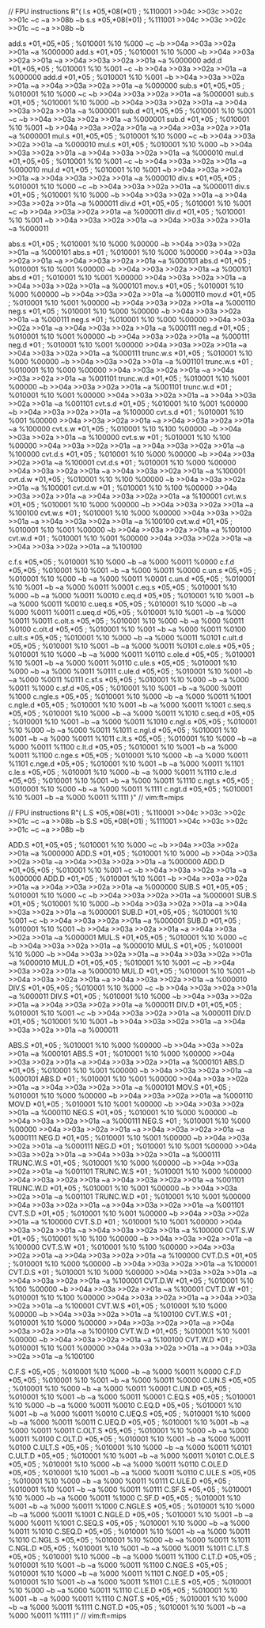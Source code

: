 
// FPU instructions
R"(
l.s *05,*08(*01) ; %110001 >>04c >>03c >>02c >>01c ~c ~a >>08b ~b
s.s *05,*08(*01) ; %111001 >>04c >>03c >>02c >>01c ~c ~a >>08b ~b

add.s *01,*05,*05 ; %010001 %10 %000 ~c ~b >>04a >>03a >>02a >>01a ~a %000000
add.s *01,*05     ; %010001 %10 %000 ~b >>04a >>03a >>02a >>01a ~a >>04a >>03a >>02a >>01a ~a %000000
add.d *01,*05,*05 ; %010001 %10 %001 ~c ~b >>04a >>03a >>02a >>01a ~a %000000
add.d *01,*05     ; %010001 %10 %001 ~b >>04a >>03a >>02a >>01a ~a >>04a >>03a >>02a >>01a ~a %000000
sub.s *01,*05,*05 ; %010001 %10 %000 ~c ~b >>04a >>03a >>02a >>01a ~a %000001
sub.s *01,*05     ; %010001 %10 %000 ~b >>04a >>03a >>02a >>01a ~a >>04a >>03a >>02a >>01a ~a %000001
sub.d *01,*05,*05 ; %010001 %10 %001 ~c ~b >>04a >>03a >>02a >>01a ~a %000001
sub.d *01,*05     ; %010001 %10 %001 ~b >>04a >>03a >>02a >>01a ~a >>04a >>03a >>02a >>01a ~a %000001
mul.s *01,*05,*05 ; %010001 %10 %000 ~c ~b >>04a >>03a >>02a >>01a ~a %000010
mul.s *01,*05     ; %010001 %10 %000 ~b >>04a >>03a >>02a >>01a ~a >>04a >>03a >>02a >>01a ~a %000010
mul.d *01,*05,*05 ; %010001 %10 %001 ~c ~b >>04a >>03a >>02a >>01a ~a %000010
mul.d *01,*05     ; %010001 %10 %001 ~b >>04a >>03a >>02a >>01a ~a >>04a >>03a >>02a >>01a ~a %000010
div.s *01,*05,*05 ; %010001 %10 %000 ~c ~b >>04a >>03a >>02a >>01a ~a %000011
div.s *01,*05     ; %010001 %10 %000 ~b >>04a >>03a >>02a >>01a ~a >>04a >>03a >>02a >>01a ~a %000011
div.d *01,*05,*05 ; %010001 %10 %001 ~c ~b >>04a >>03a >>02a >>01a ~a %000011
div.d *01,*05     ; %010001 %10 %001 ~b >>04a >>03a >>02a >>01a ~a >>04a >>03a >>02a >>01a ~a %000011

abs.s *01,*05     ; %010001 %10 %000 %00000 ~b >>04a >>03a >>02a >>01a ~a %000101
abs.s *01         ; %010001 %10 %000 %00000 >>04a >>03a >>02a >>01a ~a >>04a >>03a >>02a >>01a ~a %000101
abs.d *01,*05     ; %010001 %10 %001 %00000 ~b >>04a >>03a >>02a >>01a ~a %000101
abs.d *01         ; %010001 %10 %001 %00000 >>04a >>03a >>02a >>01a ~a >>04a >>03a >>02a >>01a ~a %000101
mov.s *01,*05     ; %010001 %10 %000 %00000 ~b >>04a >>03a >>02a >>01a ~a %000110
mov.d *01,*05     ; %010001 %10 %001 %00000 ~b >>04a >>03a >>02a >>01a ~a %000110
neg.s *01,*05     ; %010001 %10 %000 %00000 ~b >>04a >>03a >>02a >>01a ~a %000111
neg.s *01         ; %010001 %10 %000 %00000 >>04a >>03a >>02a >>01a ~a >>04a >>03a >>02a >>01a ~a %000111
neg.d *01,*05     ; %010001 %10 %001 %00000 ~b >>04a >>03a >>02a >>01a ~a %000111
neg.d *01         ; %010001 %10 %001 %00000 >>04a >>03a >>02a >>01a ~a >>04a >>03a >>02a >>01a ~a %000111
trunc.w.s *01,*05 ; %010001 %10 %000 %00000 ~b >>04a >>03a >>02a >>01a ~a %001101
trunc.w.s *01     ; %010001 %10 %000 %00000 >>04a >>03a >>02a >>01a ~a >>04a >>03a >>02a >>01a ~a %001101
trunc.w.d *01,*05 ; %010001 %10 %001 %00000 ~b >>04a >>03a >>02a >>01a ~a %001101
trunc.w.d *01     ; %010001 %10 %001 %00000 >>04a >>03a >>02a >>01a ~a >>04a >>03a >>02a >>01a ~a %001101
cvt.s.d *01,*05   ; %010001 %10 %001 %00000 ~b >>04a >>03a >>02a >>01a ~a %100000
cvt.s.d *01       ; %010001 %10 %001 %00000 >>04a >>03a >>02a >>01a ~a >>04a >>03a >>02a >>01a ~a %100000
cvt.s.w *01,*05   ; %010001 %10 %100 %00000 ~b >>04a >>03a >>02a >>01a ~a %100000
cvt.s.w *01       ; %010001 %10 %100 %00000 >>04a >>03a >>02a >>01a ~a >>04a >>03a >>02a >>01a ~a %100000
cvt.d.s *01,*05   ; %010001 %10 %000 %00000 ~b >>04a >>03a >>02a >>01a ~a %100001
cvt.d.s *01       ; %010001 %10 %000 %00000 >>04a >>03a >>02a >>01a ~a >>04a >>03a >>02a >>01a ~a %100001
cvt.d.w *01,*05   ; %010001 %10 %100 %00000 ~b >>04a >>03a >>02a >>01a ~a %100001
cvt.d.w *01       ; %010001 %10 %100 %00000 >>04a >>03a >>02a >>01a ~a >>04a >>03a >>02a >>01a ~a %100001
cvt.w.s *01,*05   ; %010001 %10 %000 %00000 ~b >>04a >>03a >>02a >>01a ~a %100100
cvt.w.s *01       ; %010001 %10 %000 %00000 >>04a >>03a >>02a >>01a ~a >>04a >>03a >>02a >>01a ~a %100100
cvt.w.d *01,*05   ; %010001 %10 %001 %00000 ~b >>04a >>03a >>02a >>01a ~a %100100
cvt.w.d *01       ; %010001 %10 %001 %00000 >>04a >>03a >>02a >>01a ~a >>04a >>03a >>02a >>01a ~a %100100

c.f.s *05,*05    ; %010001 %10 %000 ~b ~a %000 %0011 %0000
c.f.d *05,*05    ; %010001 %10 %001 ~b ~a %000 %0011 %0000
c.un.s *05,*05   ; %010001 %10 %000 ~b ~a %000 %0011 %0001
c.un.d *05,*05   ; %010001 %10 %001 ~b ~a %000 %0011 %0001
c.eq.s *05,*05   ; %010001 %10 %000 ~b ~a %000 %0011 %0010
c.eq.d *05,*05   ; %010001 %10 %001 ~b ~a %000 %0011 %0010
c.ueq.s *05,*05  ; %010001 %10 %000 ~b ~a %000 %0011 %0011
c.ueq.d *05,*05  ; %010001 %10 %001 ~b ~a %000 %0011 %0011
c.olt.s *05,*05  ; %010001 %10 %000 ~b ~a %000 %0011 %0100
c.olt.d *05,*05  ; %010001 %10 %001 ~b ~a %000 %0011 %0100
c.ult.s *05,*05  ; %010001 %10 %000 ~b ~a %000 %0011 %0101
c.ult.d *05,*05  ; %010001 %10 %001 ~b ~a %000 %0011 %0101
c.ole.s *05,*05  ; %010001 %10 %000 ~b ~a %000 %0011 %0110
c.ole.d *05,*05  ; %010001 %10 %001 ~b ~a %000 %0011 %0110
c.ule.s *05,*05  ; %010001 %10 %000 ~b ~a %000 %0011 %0111
c.ule.d *05,*05  ; %010001 %10 %001 ~b ~a %000 %0011 %0111
c.sf.s *05,*05   ; %010001 %10 %000 ~b ~a %000 %0011 %1000
c.sf.d *05,*05   ; %010001 %10 %001 ~b ~a %000 %0011 %1000
c.ngle.s *05,*05 ; %010001 %10 %000 ~b ~a %000 %0011 %1001
c.ngle.d *05,*05 ; %010001 %10 %001 ~b ~a %000 %0011 %1001
c.seq.s *05,*05  ; %010001 %10 %000 ~b ~a %000 %0011 %1010
c.seq.d *05,*05  ; %010001 %10 %001 ~b ~a %000 %0011 %1010
c.ngl.s *05,*05  ; %010001 %10 %000 ~b ~a %000 %0011 %1011
c.ngl.d *05,*05  ; %010001 %10 %001 ~b ~a %000 %0011 %1011
c.lt.s *05,*05   ; %010001 %10 %000 ~b ~a %000 %0011 %1100
c.lt.d *05,*05   ; %010001 %10 %001 ~b ~a %000 %0011 %1100
c.nge.s *05,*05  ; %010001 %10 %000 ~b ~a %000 %0011 %1101
c.nge.d *05,*05  ; %010001 %10 %001 ~b ~a %000 %0011 %1101
c.le.s *05,*05   ; %010001 %10 %000 ~b ~a %000 %0011 %1110
c.le.d *05,*05   ; %010001 %10 %001 ~b ~a %000 %0011 %1110
c.ngt.s *05,*05  ; %010001 %10 %000 ~b ~a %000 %0011 %1111
c.ngt.d *05,*05  ; %010001 %10 %001 ~b ~a %000 %0011 %1111
)"
// vim:ft=mips


// FPU instructions
R"(
L.S *05,*08(*01) ; %110001 >>04c >>03c >>02c >>01c ~c ~a >>08b ~b
S.S *05,*08(*01) ; %111001 >>04c >>03c >>02c >>01c ~c ~a >>08b ~b

ADD.S *01,*05,*05 ; %010001 %10 %000 ~c ~b >>04a >>03a >>02a >>01a ~a %000000
ADD.S *01,*05     ; %010001 %10 %000 ~b >>04a >>03a >>02a >>01a ~a >>04a >>03a >>02a >>01a ~a %000000
ADD.D *01,*05,*05 ; %010001 %10 %001 ~c ~b >>04a >>03a >>02a >>01a ~a %000000
ADD.D *01,*05     ; %010001 %10 %001 ~b >>04a >>03a >>02a >>01a ~a >>04a >>03a >>02a >>01a ~a %000000
SUB.S *01,*05,*05 ; %010001 %10 %000 ~c ~b >>04a >>03a >>02a >>01a ~a %000001
SUB.S *01,*05     ; %010001 %10 %000 ~b >>04a >>03a >>02a >>01a ~a >>04a >>03a >>02a >>01a ~a %000001
SUB.D *01,*05,*05 ; %010001 %10 %001 ~c ~b >>04a >>03a >>02a >>01a ~a %000001
SUB.D *01,*05     ; %010001 %10 %001 ~b >>04a >>03a >>02a >>01a ~a >>04a >>03a >>02a >>01a ~a %000001
MUL.S *01,*05,*05 ; %010001 %10 %000 ~c ~b >>04a >>03a >>02a >>01a ~a %000010
MUL.S *01,*05     ; %010001 %10 %000 ~b >>04a >>03a >>02a >>01a ~a >>04a >>03a >>02a >>01a ~a %000010
MUL.D *01,*05,*05 ; %010001 %10 %001 ~c ~b >>04a >>03a >>02a >>01a ~a %000010
MUL.D *01,*05     ; %010001 %10 %001 ~b >>04a >>03a >>02a >>01a ~a >>04a >>03a >>02a >>01a ~a %000010
DIV.S *01,*05,*05 ; %010001 %10 %000 ~c ~b >>04a >>03a >>02a >>01a ~a %000011
DIV.S *01,*05     ; %010001 %10 %000 ~b >>04a >>03a >>02a >>01a ~a >>04a >>03a >>02a >>01a ~a %000011
DIV.D *01,*05,*05 ; %010001 %10 %001 ~c ~b >>04a >>03a >>02a >>01a ~a %000011
DIV.D *01,*05     ; %010001 %10 %001 ~b >>04a >>03a >>02a >>01a ~a >>04a >>03a >>02a >>01a ~a %000011

ABS.S *01,*05     ; %010001 %10 %000 %00000 ~b >>04a >>03a >>02a >>01a ~a %000101
ABS.S *01         ; %010001 %10 %000 %00000 >>04a >>03a >>02a >>01a ~a >>04a >>03a >>02a >>01a ~a %000101
ABS.D *01,*05     ; %010001 %10 %001 %00000 ~b >>04a >>03a >>02a >>01a ~a %000101
ABS.D *01         ; %010001 %10 %001 %00000 >>04a >>03a >>02a >>01a ~a >>04a >>03a >>02a >>01a ~a %000101
MOV.S *01,*05     ; %010001 %10 %000 %00000 ~b >>04a >>03a >>02a >>01a ~a %000110
MOV.D *01,*05     ; %010001 %10 %001 %00000 ~b >>04a >>03a >>02a >>01a ~a %000110
NEG.S *01,*05     ; %010001 %10 %000 %00000 ~b >>04a >>03a >>02a >>01a ~a %000111
NEG.S *01         ; %010001 %10 %000 %00000 >>04a >>03a >>02a >>01a ~a >>04a >>03a >>02a >>01a ~a %000111
NEG.D *01,*05     ; %010001 %10 %001 %00000 ~b >>04a >>03a >>02a >>01a ~a %000111
NEG.D *01         ; %010001 %10 %001 %00000 >>04a >>03a >>02a >>01a ~a >>04a >>03a >>02a >>01a ~a %000111
TRUNC.W.S *01,*05 ; %010001 %10 %000 %00000 ~b >>04a >>03a >>02a >>01a ~a %001101
TRUNC.W.S *01     ; %010001 %10 %000 %00000 >>04a >>03a >>02a >>01a ~a >>04a >>03a >>02a >>01a ~a %001101
TRUNC.W.D *01,*05 ; %010001 %10 %001 %00000 ~b >>04a >>03a >>02a >>01a ~a %001101
TRUNC.W.D *01     ; %010001 %10 %001 %00000 >>04a >>03a >>02a >>01a ~a >>04a >>03a >>02a >>01a ~a %001101
CVT.S.D *01,*05   ; %010001 %10 %001 %00000 ~b >>04a >>03a >>02a >>01a ~a %100000
CVT.S.D *01       ; %010001 %10 %001 %00000 >>04a >>03a >>02a >>01a ~a >>04a >>03a >>02a >>01a ~a %100000
CVT.S.W *01,*05   ; %010001 %10 %100 %00000 ~b >>04a >>03a >>02a >>01a ~a %100000
CVT.S.W *01       ; %010001 %10 %100 %00000 >>04a >>03a >>02a >>01a ~a >>04a >>03a >>02a >>01a ~a %100000
CVT.D.S *01,*05   ; %010001 %10 %000 %00000 ~b >>04a >>03a >>02a >>01a ~a %100001
CVT.D.S *01       ; %010001 %10 %000 %00000 >>04a >>03a >>02a >>01a ~a >>04a >>03a >>02a >>01a ~a %100001
CVT.D.W *01,*05   ; %010001 %10 %100 %00000 ~b >>04a >>03a >>02a >>01a ~a %100001
CVT.D.W *01       ; %010001 %10 %100 %00000 >>04a >>03a >>02a >>01a ~a >>04a >>03a >>02a >>01a ~a %100001
CVT.W.S *01,*05   ; %010001 %10 %000 %00000 ~b >>04a >>03a >>02a >>01a ~a %100100
CVT.W.S *01       ; %010001 %10 %000 %00000 >>04a >>03a >>02a >>01a ~a >>04a >>03a >>02a >>01a ~a %100100
CVT.W.D *01,*05   ; %010001 %10 %001 %00000 ~b >>04a >>03a >>02a >>01a ~a %100100
CVT.W.D *01       ; %010001 %10 %001 %00000 >>04a >>03a >>02a >>01a ~a >>04a >>03a >>02a >>01a ~a %100100

C.F.S *05,*05    ; %010001 %10 %000 ~b ~a %000 %0011 %0000
C.F.D *05,*05    ; %010001 %10 %001 ~b ~a %000 %0011 %0000
C.UN.S *05,*05   ; %010001 %10 %000 ~b ~a %000 %0011 %0001
C.UN.D *05,*05   ; %010001 %10 %001 ~b ~a %000 %0011 %0001
C.EQ.S *05,*05   ; %010001 %10 %000 ~b ~a %000 %0011 %0010
C.EQ.D *05,*05   ; %010001 %10 %001 ~b ~a %000 %0011 %0010
C.UEQ.S *05,*05  ; %010001 %10 %000 ~b ~a %000 %0011 %0011
C.UEQ.D *05,*05  ; %010001 %10 %001 ~b ~a %000 %0011 %0011
C.OLT.S *05,*05  ; %010001 %10 %000 ~b ~a %000 %0011 %0100
C.OLT.D *05,*05  ; %010001 %10 %001 ~b ~a %000 %0011 %0100
C.ULT.S *05,*05  ; %010001 %10 %000 ~b ~a %000 %0011 %0101
C.ULT.D *05,*05  ; %010001 %10 %001 ~b ~a %000 %0011 %0101
C.OLE.S *05,*05  ; %010001 %10 %000 ~b ~a %000 %0011 %0110
C.OLE.D *05,*05  ; %010001 %10 %001 ~b ~a %000 %0011 %0110
C.ULE.S *05,*05  ; %010001 %10 %000 ~b ~a %000 %0011 %0111
C.ULE.D *05,*05  ; %010001 %10 %001 ~b ~a %000 %0011 %0111
C.SF.S *05,*05   ; %010001 %10 %000 ~b ~a %000 %0011 %1000
C.SF.D *05,*05   ; %010001 %10 %001 ~b ~a %000 %0011 %1000
C.NGLE.S *05,*05 ; %010001 %10 %000 ~b ~a %000 %0011 %1001
C.NGLE.D *05,*05 ; %010001 %10 %001 ~b ~a %000 %0011 %1001
C.SEQ.S *05,*05  ; %010001 %10 %000 ~b ~a %000 %0011 %1010
C.SEQ.D *05,*05  ; %010001 %10 %001 ~b ~a %000 %0011 %1010
C.NGL.S *05,*05  ; %010001 %10 %000 ~b ~a %000 %0011 %1011
C.NGL.D *05,*05  ; %010001 %10 %001 ~b ~a %000 %0011 %1011
C.LT.S *05,*05   ; %010001 %10 %000 ~b ~a %000 %0011 %1100
C.LT.D *05,*05   ; %010001 %10 %001 ~b ~a %000 %0011 %1100
C.NGE.S *05,*05  ; %010001 %10 %000 ~b ~a %000 %0011 %1101
C.NGE.D *05,*05  ; %010001 %10 %001 ~b ~a %000 %0011 %1101
C.LE.S *05,*05   ; %010001 %10 %000 ~b ~a %000 %0011 %1110
C.LE.D *05,*05   ; %010001 %10 %001 ~b ~a %000 %0011 %1110
C.NGT.S *05,*05  ; %010001 %10 %000 ~b ~a %000 %0011 %1111
C.NGT.D *05,*05  ; %010001 %10 %001 ~b ~a %000 %0011 %1111
)"
// vim:ft=mips